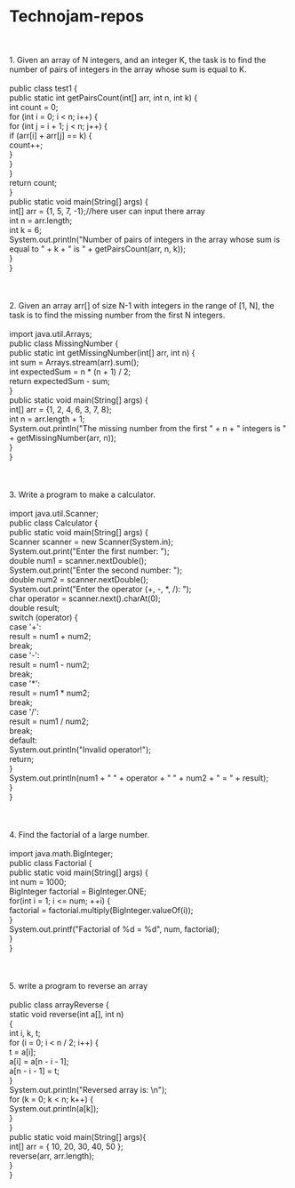 # Technojam-repos
<br>
<br>
1. Given an array of N integers, and an integer K, the task is to find the number of pairs of integers in the array whose sum is equal to K.
<br>
<br>
public class test1 {
<br>
    public static int getPairsCount(int[] arr, int n, int k) {
    <br>
        int count = 0;
        <br>
        for (int i = 0; i < n; i++) {
        <br>
            for (int j = i + 1; j < n; j++) {
            <br>
                if (arr[i] + arr[j] == k) {
                <br>
                    count++;
                <br>
                }
                <br>
            }
                <br>
        }
                <br>
        return count;
                <br>
    }
    <br>
    public static void main(String[] args) {
    <br>
        int[] arr = {1, 5, 7, -1};//here user can input there array
        <br>
        int n = arr.length;
        <br>
        int k = 6;
        <br>
        System.out.println("Number of pairs of integers in the array whose sum is equal to " + k + " is " + getPairsCount(arr, n, k));
        <br>
    }
    <br>
} 
<br>
<br>
<br>
<br>
2. Given an array arr[] of size N-1 with integers in the range of [1, N], the task is to find the missing number from the first N integers.
<br>
<br>
import java.util.Arrays;
<br>
public class MissingNumber {
<br>
    public static int getMissingNumber(int[] arr, int n) {
    <br>
        int sum = Arrays.stream(arr).sum();
        <br>
        int expectedSum = n * (n + 1) / 2;
        <br>
        return expectedSum - sum;
        <br>
    }
    <br>
    public static void main(String[] args) {
    <br>
        int[] arr = {1, 2, 4, 6, 3, 7, 8};
        <br>
        int n = arr.length + 1;
        <br>
        System.out.println("The missing number from the first " + n + " integers is " + getMissingNumber(arr, n));
        <br>
    }
    <br>
}
<br>
<br>
<br>
<br>
3. Write a program to make a calculator.
<br>
<br>
import java.util.Scanner;
<br>
public class Calculator {
                <br>
    public static void main(String[] args) {
                <br>
        Scanner scanner = new Scanner(System.in);
                <br>
        System.out.print("Enter the first number: ");
                <br>
        double num1 = scanner.nextDouble();
                <br>
        System.out.print("Enter the second number: ");
                <br>
        double num2 = scanner.nextDouble();
                <br>
        System.out.print("Enter the operator (+, -, *, /): ");
                <br>
        char operator = scanner.next().charAt(0);
                <br>
        double result;
        <br>
        switch (operator) {
                <br>
            case '+':
                <br>
                result = num1 + num2;
                <br>
                break;
                <br>
            case '-':
                <br>
                result = num1 - num2;
                <br>
                break;
                <br>
            case '*':
                <br>
                result = num1 * num2;
                <br>
                break;
                <br>
            case '/':
                <br>
                result = num1 / num2;
                <br>
                break;
                <br>
            default:
                <br>
                System.out.println("Invalid operator!");
                <br>
                return;
                <br>
        }
        <br>
        System.out.println(num1 + " " + operator + " " + num2 + " = " + result);
                <br>
    }
                <br>
}
<br>
<br>
<br>
<br>
4. Find the factorial of a large number.
<br>
<br>
import java.math.BigInteger;
                <br>
public class Factorial {
                <br>
    public static void main(String[] args) {
                <br>
        int num = 1000;
                <br>
        BigInteger factorial = BigInteger.ONE;
                <br>
        for(int i = 1; i <= num; ++i) {
            <br>
            factorial = factorial.multiply(BigInteger.valueOf(i));
            <br>
        }
            <br>
        System.out.printf("Factorial of %d = %d", num, factorial);
            <br>
    }
            <br>
}
<br>
<br>
<br>
<br>
5. write a program to reverse an array
<br>
<br>
public class arrayReverse { 
            <br>
    static void reverse(int a[], int n) 
            <br>
    { 
            <br>
        int i, k, t; 
            <br>
        for (i = 0; i < n / 2; i++) { 
            <br>
            t = a[i]; 
            <br>
            a[i] = a[n - i - 1]; 
            <br>
            a[n - i - 1] = t; 
            <br>
        } 
        <br> 
        System.out.println("Reversed array is: \n"); 
            <br>
        for (k = 0; k < n; k++) { 
                          <br>
            System.out.println(a[k]); 
            <br>
        } 
            <br>
    } 
    <br>
    public static void main(String[] args){ 
            <br>
        int[] arr = { 10, 20, 30, 40, 50 }; 
            <br>
        reverse(arr, arr.length);
            <br>
    } 
            <br>
}
<br>
<br>
<br>
<br>
